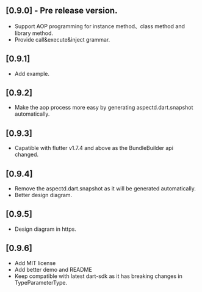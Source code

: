 ## [0.9.0] - Pre release version.

* Support AOP programming for instance method、class method and library method.
* Provide  call&execute&inject grammar.

## [0.9.1]

* Add example.

## [0.9.2]

* Make the aop process more easy by generating aspectd.dart.snapshot automatically.

## [0.9.3]

* Capatible with flutter v1.7.4 and above as the BundleBuilder api changed.

## [0.9.4]

* Remove the aspectd.dart.snapshot as it will be generated automatically.
* Better design diagram.

## [0.9.5]

* Design diagram in https.

## [0.9.6]

* Add MIT license
* Add better demo and README
* Keep compatible with latest dart-sdk as it has breaking changes in TypeParameterType.

